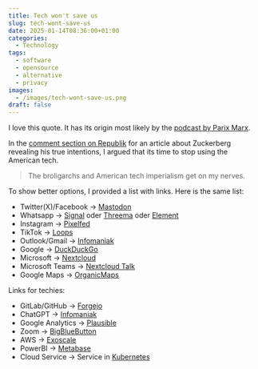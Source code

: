 ```yaml
---
title: Tech won't save us
slug: tech-wont-save-us
date: 2025-01-14T08:36:00+01:00
categories:
  - Technology
tags:
  - software
  - opensource
  - alternative
  - privacy
images:
  - /images/tech-wont-save-us.png
draft: false
---
```

I love this quote. It has its origin most likely by the [podcast by Parix Marx](https://www.techwontsave.us/).

In the [comment section on Republik](https://www.republik.ch/2025/01/14/zuckerberg-zeigt-sein-wahres-gesicht) for an article about Zuckerberg revealing his true intentions, I argued that its time to stop using the American tech.

> The broligarchs and American tech imperialism get on my nerves.

To show better options, I provided a list with links. Here is the same list:

<!--more-->

- Twitter(X)/Facebook -> [Mastodon](https://mastodon.social/)
- Whatsapp -> [Signal](https://signal.org/) oder [Threema](https://threema.ch/) oder [Element](https://element.io/)
- Instagram -> [Pixelfed](https://pixelfed.org/)
- TikTok -> [Loops](https://joinloops.org/)
- Outlook/Gmail -> [Infomaniak](https://www.infomaniak.com/)
- Google -> [DuckDuckGo](https://enteentelos.ch/)
- Microsoft -> [Nextcloud](https://nextcloud.com/)
- Microsoft Teams -> [Nextcloud Talk](https://nextcloud.com/talk/)
- Google Maps -> [OrganicMaps](https://organicmaps.app/)

Links for techies:

- GitLab/GitHub -> [Forgejo](https://forgejo.org/)
- ChatGPT -> [Infomaniak](https://www.infomaniak.com/en/hosting/ai-tools)
- Google Analytics -> [Plausible](https://plausible.io/)
- Zoom -> [BigBlueButton](https://bigbluebutton.org/)
- AWS -> [Exoscale](https://www.exoscale.com/)
- PowerBI -> [Metabase](https://www.metabase.com/)
- Cloud Service -> Service in [Kubernetes](https://kubernetes.io/)